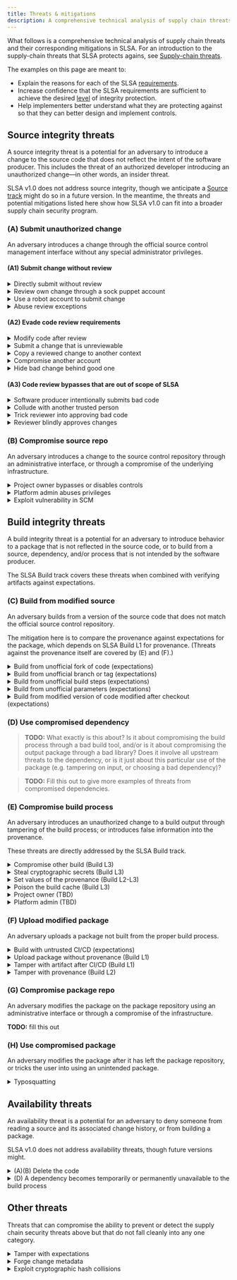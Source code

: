 ```yaml
---
title: Threats & mitigations
description: A comprehensive technical analysis of supply chain threats and their corresponding mitigations in SLSA.
---
```


What follows is a comprehensive technical analysis of supply chain threats and
their corresponding mitigations in SLSA. For an introduction to the
supply-chain threats that SLSA protects agains, see [Supply-chain threats].

The examples on this page are meant to:

-   Explain the reasons for each of the SLSA [requirements](requirements.md).
-   Increase confidence that the SLSA requirements are sufficient to achieve the
    desired [level](levels.md) of integrity protection.
-   Help implementers better understand what they are protecting against so that
    they can better design and implement controls.

<article class="threats">

## Source integrity threats

A source integrity threat is a potential for an adversary to introduce a change
to the source code that does not reflect the intent of the software producer.
This includes the threat of an authorized developer introducing an unauthorized
change—in other words, an insider threat.

SLSA v1.0 does not address source integrity, though we anticipate a [Source
track](future-directions.md#source-track) might do so in a future version. In
the meantime, the threats and potential mitigations listed here show how SLSA
v1.0 can fit into a broader supply chain security program.

### (A) Submit unauthorized change

An adversary introduces a change through the official source control management
interface without any special administrator privileges.

#### (A1) Submit change without review

<details><summary>Directly submit without review</summary>

*Threat:* Submit bad code to the source repository without another person
reviewing.

*Mitigation:* Source repository requires two-person approval for all changes.

*Example:* Adversary directly pushes a change to a GitHub repo's `main` branch.
Solution: Configure GitHub's "branch protection" feature to require pull request
reviews on the `main` branch.

</details>
<details><summary>Review own change through a sock puppet account</summary>

*Threat:* Propose a change using one account and then approve it using another
account.

*Mitigation:* Source repository requires approval from two different, trusted
persons. If the proposer is trusted, only one approval is needed; otherwise two
approvals are needed. The software producer maps accounts to trusted persons.

*Example:* Adversary creates a pull request using a secondary account and then
approves and merges the pull request using their primary account. Solution:
Configure branch protection to require two approvals and ensure that all
repository contributors and owners map to unique persons.

</details>
<details><summary>Use a robot account to submit change</summary>

*Threat:* Exploit a robot account that has the ability to submit changes without
two-person review.

*Mitigation:* All changes require two-person review, even changes authored by
robots.

*Example:* A file within the source repository is automatically generated by a
robot, which is allowed to submit without review. Adversary compromises the
robot and submits a malicious change without review. Solution: Require human
review for these changes.

> RFC ([#196](https://github.com/slsa-framework/slsa/issues/196)): This solution
> may not be practical. Should there be an exception for locked down robot
> accounts?

</details>
<details><summary>Abuse review exceptions</summary>

*Threat:* Exploit a review exception to submit a bad change without review.

*Mitigation:* All changes require two-person review without exception.

*Example:* Source repository requires two-person review on all changes except
for "documentation changes," defined as only touching files ending with `.md` or
`.html`. Adversary submits a malicious executable named `evil.md` without review
using this exception, and then builds a malicious package containing this
executable. This would pass expectations because the source repository is
correct, and the source repository does require two-person review. Solution: Do
not allow such exceptions.

> RFC: This solution may not be practical in all circumstances. Are there any
> valid exceptions? If so, how do we ensure they cannot be exploited?

</details>

#### (A2) Evade code review requirements

<details><summary>Modify code after review</summary>

*Threat:* Modify the code after it has been reviewed but before submission.

*Mitigation:* Source control platform invalidates approvals whenever the
proposed change is modified.

*Example:* Source repository requires two-person review on all changes.
Adversary sends a "good" pull request to a peer, who approves it. Adversary then
modifies it to contain "bad" code before submitting. Solution: Configure branch
protection to dismiss stale approvals when new changes are pushed.

> RFC: How do we handle the productivity hit? The cost of code review is already
> high for most projects, given current code review tooling, so making code
> review even costlier might not be considered warranted. Are there alternative
> solutions? Better tooling? Another SLSA level to represent this?

</details>
<details><summary>Submit a change that is unreviewable</summary>

*Threat:* Send a change that is meaningless for a human to review that looks
benign but is actually malicious.

*Mitigation:* Code review system ensures that all reviews are informed and
meaningful.

*Example:* A proposed change updates a file, but the reviewer is only presented
with a diff of the cryptographic hash, not of the file contents. Thus, the
reviewer does not have enough context to provide a meaningful review. Solution:
the code review system should present the reviewer with a content diff or some
other information to make an informed decision.

</details>
<details><summary>Copy a reviewed change to another context</summary>

*Threat:* Get a change reviewed in one context and then transfer it to a
different context.

*Mitigation:* Approvals are context-specific.

*Example:* MyPackage's source repository requires two-person review. Adversary
forks the repo, submits a change in the fork with review from a colluding
colleague (who is not trusted by MyPackage), then merges the change back into
the upstream repo. Solution: The merge should still require review, even though
the fork was reviewed.

</details>
<details><summary>Compromise another account</summary>

*Threat:* Compromise one or more trusted accounts and use those to submit and
review own changes.

*Mitigation:* Source control platform verifies two-factor authentication, which
increases the difficulty of compromising accounts.

*Example:* Trusted person uses a weak password on GitHub. Adversary guesses the
weak password, logs in, and pushes changes to a GitHub repo. Solution: Configure
GitHub organization to requires 2FA for all trusted persons. This would increase
the difficulty of using the compromised password to log in to GitHub.

</details>
<details><summary>Hide bad change behind good one</summary>

*Threat:* Request review for a series of two commits, X and Y, where X is bad
and Y is good. Reviewer thinks they are approving only the final Y state whereas
they are also implicitly approving X.

*Mitigation:* Only the version that is actually reviewed is the one that is
approved. Any intermediate revisions don't count as being reviewed.

*Example:* Adversary sends a pull request containing malicious commit X and
benign commit Y that undoes X. In the pull request UI, reviewer only reviews and
approves "changes from all commits", which is a delta from HEAD to Y; they don't
see X. Adversary then builds from the malicious revision X. Solution:
Expectations do not accept this because the version X is not considered
reviewed.

</details>

#### (A3) Code review bypasses that are out of scope of SLSA

<details><summary>Software producer intentionally submits bad code</summary>

*Threat:* Software producer intentionally submits "bad" code, following all
proper processes.

*Mitigation:* **Outside the scope of SLSA.** Trust of the software producer is
an important but separate property from integrity.

*Example:* A popular extension author sells the rights to a new owner, who then
modifies the code to secretly mine bitcoin at the users' expense. SLSA does not
protect against this, though if the extension were open source, regular auditing
may discourage this from happening.

</details>
<details><summary>Collude with another trusted person</summary>

*Threat:* Two trusted persons collude to author and approve a bad change.

*Mitigation:* **Outside the scope of SLSA.** We use "two trusted persons" as a
proxy for "intent of the software producer".

</details>
<details><summary>Trick reviewer into approving bad code</summary>

*Threat:* Construct a change that looks benign but is actually malicious, a.k.a.
"bugdoor."

*Mitigation:* **Outside the scope of SLSA.**

</details>
<details><summary>Reviewer blindly approves changes</summary>

*Threat:* Reviewer approves changes without actually reviewing, a.k.a. "rubber
stamping."

*Mitigation:* **Outside the scope of SLSA.**

</details>

### (B) Compromise source repo

An adversary introduces a change to the source control repository through an
administrative interface, or through a compromise of the underlying
infrastructure.

<details><summary>Project owner bypasses or disables controls</summary>

*Threat:* Trusted person with "admin" privileges in a repository submits "bad"
code bypassing existing controls.

*Mitigation:* All persons are subject to same controls, whether or not they have
administrator privileges. Disabling the controls requires two-person review (and
maybe notifies other trusted persons?)

*Example 1:* GitHub project owner pushes a change without review, even though
GitHub branch protection is enabled. Solution: Enable the "Include
Administrators" option for the branch protection.

*Example 2:* GitHub project owner disables "Include Administrators", pushes a
change without review, then re-enables "Include Administrators". This currently
has no solution on GitHub.

</details>
<details><summary>Platform admin abuses privileges</summary>

*Threat:* Platform administrator abuses their privileges to bypass controls or
to push a malicious version of the software.

*Mitigation:* TBD

*Example 1:* GitHostingService employee uses an internal tool to push changes to
the MyPackage source repo.

*Example 2:* GitHostingService employee uses an internal tool to push a
malicious version of the server to serve malicious versions of MyPackage sources
to a specific CI/CD client but the regular version to everyone else, in order to
hide tracks.

*Example 3:* GitHostingService employee uses an internal tool to push a
malicious version of the server that includes a backdoor allowing specific users
to bypass branch protections. Adversary then uses this backdoor to submit a
change to MyPackage without review.

</details>
<details><summary>Exploit vulnerability in SCM</summary>

*Threat:* Exploit a vulnerability in the implementation of the source code
management system to bypass controls.

*Mitigation:* **Outside the scope of SLSA.**

</details>

## Build integrity threats

A build integrity threat is a potential for an adversary to introduce behavior
to a package that is not reflected in the source code, or to build from a
source, dependency, and/or process that is not intended by the software
producer.

The SLSA Build track covers these threats when combined with verifying artifacts
against expectations.

### (C) Build from modified source

An adversary builds from a version of the source code that does not match the
official source control repository.

The mitigation here is to compare the provenance against expectations for the
package, which depends on SLSA Build L1 for provenance. (Threats against the
provenance itself are covered by (E) and (F).)

<details><summary>Build from unofficial fork of code <span>(expectations)</span></summary>

*Threat:* Build using the expected CI/CD process but from an unofficial fork of
the code that may contain unauthorized changes.

*Mitigation:* Verifier requires the provenance's source location to match an
expected value.

*Example:* MyPackage is supposed to be built from GitHub repo `good/my-package`.
Instead, it is built from `evilfork/my-package`. Solution: Verifier rejects
because the source location does not match.

</details>
<details><summary>Build from unofficial branch or tag <span>(expectations)</span></summary>

*Threat:* Build using the expected CI/CD process and source location, but
checking out an "experimental" branch or similar that may contain code not
intended for release.

*Mitigation:* Verifier requires that the provenance's source branch/tag matches
an expected value, or that the source revision is reachable from an expected
branch.

*Example:* MyPackage's releases are tagged from the `main` branch, which has
branch protections. Adversary builds from the unprotected `experimental` branch
containing unofficial changes. Solution: Verifier rejects because the source
revision is not reachable from `main`.

</details>
<details><summary>Build from unofficial build steps <span>(expectations)</span></summary>

*Threat:* Build the package using the proper CI/CD platform but with unofficial
build steps.

*Mitigation:* Verifier requires that the provenance's build configuration source
matches an expected value.

*Example:* MyPackage is expected to be built by Google Cloud Build using the
build steps defined in the source's `cloudbuild.yaml` file. Adversary builds
with Google Cloud Build, but using custom build steps provided over RPC.
Solution: Verifier rejects because the build steps did not come from the
expected source.

</details>
<details><summary>Build from unofficial parameters <span>(expectations)</span></summary>

*Threat:* Build using the expected CI/CD process, source location, and
branch/tag, but using a parameter that injects unofficial behavior.

*Mitigation:* Verifier requires that the provenance's external parameters all
match expected values.

*Example 1:* MyPackage is supposed to be built from the `release.yml` workflow.
Adversary builds from the `debug.yml` workflow. Solution: Verifier rejects
because the workflow parameter does not match the expected value.

*Example 2:* MyPackage's GitHub Actions Workflow uses `github.event.inputs` to
allow users to specify custom compiler flags per invocation. Adversary sets a
compiler flag that overrides a macro to inject malicious behavior into the
output binary. Solution: Verifier rejects because the `inputs` parameter was not
expected.

</details>
<details><summary>Build from modified version of code modified after checkout <span>(expectations)</span></summary>

*Threat:* Build from a version of the code that includes modifications after
checkout.

*Mitigation:* Build service pulls directly from the source repository and
accurately records the source location in provenance.

*Example:* Adversary fetches from MyPackage's source repo, makes a local commit,
then requests a build from that local commit. Builder records the fact that it
did not pull from the official source repo. Solution: Verifier rejects because
the source repo does not match the expected value.

</details>

### (D) Use compromised dependency

> **TODO:** What exactly is this about? Is it about compromising the build
> process through a bad build tool, and/or is it about compromising the output
> package through a bad library? Does it involve all upstream threats to the
> dependency, or is it just about this particular use of the package (e.g.
> tampering on input, or choosing a bad dependency)?

<!-- separate TODO -->

> **TODO:** Fill this out to give more examples of threats from compromised
> dependencies.

### (E) Compromise build process

An adversary introduces an unauthorized change to a build output through
tampering of the build process; or introduces false information into the
provenance.

These threats are directly addressed by the SLSA Build track.

<details><summary>Compromise other build <span>(Build L3)</span></summary>

*Threat:* Perform a "bad" build that alters the behavior of another "good" build
running in parallel or subsequent environments.

*Mitigation:* Builds are [isolated] from one another, with no way for one to
affect the other or persist changes.

*Example 1:* Build service runs all builds for project MyPackage on
the same machine as the same Linux user. Adversary starts a "bad" build that
listens for the "good" build and swaps out source files, then starts a "good"
build that would otherwise pass expectations. Solution: Builder changes
architecture to isolate each build in a separate VM or similar.

*Example 2:* Build service uses the same machine for subsequent
builds. Adversary first runs a build that replaces the `make` binary with a
malicious version, then runs a subsequent build that otherwise would pass
expectations. Solution: Builder changes architecture to start each build with a
clean machine image.

</details>
<details><summary>Steal cryptographic secrets <span>(Build L3)</span></summary>

*Threat:* Use or exfiltrate the provenance signing key or some other
cryptographic secret that should only be available to the build service.

*Mitigation:* Builds are [isolated] from the trusted build service control
plane, and only the control plane has [access][non-forgeable] to cryptographic
secrets.

*Example:* Provence is signed on the build worker, which the adversary has
control over. Adversary uses a malicious process that generates false provenance
and signs it using the provenance signing key. Solution: Builder generates and
signs provenance in the trusted control plane; the worker has no access to the
key.

</details>
<details><summary>Set values of the provenance <span>(Build L2-L3)</span></summary>

*Threat:* Generate false provenance and get the trusted control plane to sign
it.

*Mitigation:* At Build L2+, trusted control plane [generates][authentic] all
information that goes in the provenance, except (optionally) the output artifact
hash. At Build L3+, this is [hardened][non-forgeable] to prevent compromise even
by determined adversaries.

*Example 1 (Build L2):* Provenance is generated on the build worker, which the
adversary has control over. Adversary uses a malicious process to get the build
service to claim that it was built from source repo `good/my-package` when it
was really built from `evil/my-package`. Solution: Builder generates and signs
the provenance in the trusted control plane; the worker reports the output
artifacts but otherwise has no influence over the provenance.

*Example 2 (Build L3):* Provenance is generated in the trusted control plane,
but workers can break out of the container to access the signing material.
Solution: Builder is hardened to provide strong isolation against tenant
projects.

</details>
<details><summary>Poison the build cache <span>(Build L3)</span></summary>

*Threat:* Add a "bad" artifact to a build cache that is later picked up by a
"good" build process.

*Mitigation:* Build caches must be [isolate][isolated] between builds to prevent
such cache poisoning attacks.

*Example:* Build system uses a build cache across builds, keyed by the hash of
the source file. Adversary runs a malicious build that creates a "poisoned"
cache entry with a falsified key, meaning that the value wasn't really produced
from that source. A subsequent build then picks up that poisoned cache entry.

</details>
<details><summary>Project owner <span>(TBD)</span></summary>

**TODO:** similar to Source (do the same threats apply here?)

</details>
<details><summary>Platform admin <span>(TBD)</span></summary>

**TODO:** similar to Source

</details>

### (F) Upload modified package

An adversary uploads a package not built from the proper build process.

<details><summary>Build with untrusted CI/CD <span>(expectations)</span></summary>

*Threat:* Build using an unofficial CI/CD pipeline that does not build in the
correct way.

*Mitigation:* Verifier requires provenance showing that the builder matched an
expected value.

*Example:* MyPackage is expected to be built on Google Cloud Build, which is
trusted up to Build L3. Adversary builds on SomeOtherBuildService, which is only
trusted up to Build L2, and then exploits SomeOtherBuildService to inject bad
behavior. Solution: Verifier rejects because builder is not as expected.

</details>
<details><summary>Upload package without provenance <span>(Build L1)</span></summary>

*Threat:* Upload a package without provenance.

*Mitigation:* Verifier requires provenance before accepting the package.

*Example:* Adversary uploads a malicious version of MyPackage to the package
repository without provenance. Solution: Verifier rejects because provenance is
missing.

</details>
<details><summary>Tamper with artifact after CI/CD <span>(Build L1)</span></summary>

*Threat:* Take a good version of the package, modify it in some way, then
re-upload it using the original provenance.

*Mitigation:* Verifier checks that the provenance's `subject` matches the hash
of the package.

*Example:* Adversary performs a proper build, modifies the artifact, then
uploads the modified version of the package to the repository along with the
provenance. Solution: Verifier rejects because the hash of the artifact does not
match the `subject` found within the provenance.

</details>
<details><summary>Tamper with provenance <span>(Build L2)</span></summary>

*Threat:* Perform a build that would not pass expectations, then modify the
provenance to make the expectations checks pass.

*Mitigation:* Verifier only accepts provenance with a valid [cryptographic
signature][authentic] or equivalent proving that the provenance came from an
acceptable builder.

*Example:* MyPackage is expected to be built by GitHub Actions from the
`good/my-package` repo. Adversary builds with GitHub Actions from the
`evil/my-package` repo and then modifies the provenance so that the source looks
like it came from `good/my-package`. Solution: Verifier rejects because the
cryptographic signature is no longer valid.

</details>

### (G) Compromise package repo

An adversary modifies the package on the package repository using an
administrative interface or through a compromise of the infrastructure.

**TODO:** fill this out

### (H) Use compromised package

An adversary modifies the package after it has left the package repository, or
tricks the user into using an unintended package.

<details><summary>Typosquatting</summary>

*Threat:* Register a package name that is similar looking to a popular package
and get users to use your malicious package instead of the benign one.

*Mitigation:* **Mostly outside the scope of SLSA.** That said, the requirement
to make the source available can be a mild deterrent, can aid investigation or
ad-hoc analysis, and can complement source-based typosquatting solutions.

</details>

## Availability threats

An availability threat is a potential for an adversary to deny someone from
reading a source and its associated change history, or from building a package.

SLSA v1.0 does not address availability threats, though future versions might.

<details><summary>(A)(B) Delete the code</summary>

*Threat:* Perform a build from a particular source revision and then delete that
revision or cause it to get garbage collected, preventing anyone from inspecting
the code.

*Mitigation:* Some system retains the revision and its version control history,
making it available for inspection indefinitely. Users cannot delete the
revision except as part of a transparent legal or privacy process.

*Example:* Adversary submits bad code to the MyPackage GitHub repo, builds from
that revision, then does a force push to erase that revision from history (or
requests GitHub to delete the repo.) This would make the revision unavailable
for inspection. Solution: Verifier rejects the package because it lacks a
positive attestation showing that some system, such as GitHub, ensured retention
and availability of the source code.

</details>
<details><summary>(D) A dependency becomes temporarily or permanently unavailable to the build process</summary>

*Threat:* Unable to perform a build with the intended dependencies.

*Mitigation:* **Outside the scope of SLSA.** That said, some solutions to
support hermetic and reproducible builds may also reduce the impact of this
threat.

</details>

## Other threats

Threats that can compromise the ability to prevent or detect the supply chain
security threats above but that do not fall cleanly into any one category.

<details><summary>Tamper with expectations</summary>

*Threat:* Modify the expectations to accept something that would not otherwise
be accepted.

*Mitigation:* Changes to expectations require some form of authorization, such
as two-party review.

*Example:* Expectations for MyPackage only allows source repo `good/my-package`.
Adversary modifies the expectations to also accept `evil/my-package`, then
builds from that repo and uploads a bad version of the package. Solution:
Expectation changes require two-party review.

</details>
<details><summary>Forge change metadata</summary>

*Threat:* Forge the change metadata to alter attribution, timestamp, or
discoverability of a change.

*Mitigation:* Source control platform strongly authenticates actor identity,
timestamp, and parent revisions.

*Example:* Adversary submits a git commit with a falsified author and timestamp,
and then rewrites history with a non-fast-forward update to make it appear to
have been made long ago. Solution: Consumer detects this by seeing that such
changes are not strongly authenticated and thus not trustworthy.

</details>
<details><summary>Exploit cryptographic hash collisions</summary>

*Threat:* Exploit a cryptographic hash collision weakness to bypass one of the
other controls.

*Mitigation:* Require cryptographically secure hash functions for code review
and provenance, such as SHA-256.

*Examples:* Construct a "good" file and a "bad" file with the same SHA-1 hash.
Get the "good" file reviewed and then submit the "bad" file, or get the "good"
file reviewed and submitted and then build from the "bad" file. Solution: Only
accept cryptographic hashes with strong collision resistance.

</details>

</article>

<!-- Links -->

[authentic]: requirements.md#provenance-authentic
[exists]: requirements.md#provenance-exists
[isolated]: requirements.md#isolated
[non-forgeable]: requirements.md#provenance-non-forgeable
[service]: requirements.md#build-service
[supply-chain threats]: threats-overview

